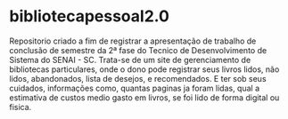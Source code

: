 # bibliotecapessoal2.0
Repositorio criado a fim de registrar a apresentação de trabalho de conclusão de semestre da 2ª fase do Tecnico de Desenvolvimento de Sistema do SENAI - SC.
Trata-se de um site de gerenciamento de bibliotecas particulares, onde o dono pode registrar seus livros lidos, não lidos, abandonados, lista de desejos, e recomendados. E ter sob seus cuidados, informações como, quantas paginas ja foram lidas, qual a estimativa de custos medio gasto em livros, se foi lido de forma digital ou fisica.

